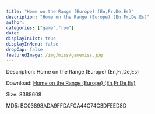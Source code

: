 ```yaml
---
title: "Home on the Range (Europe) (En,Fr,De,Es)"
description: "Home on the Range (Europe) (En,Fr,De,Es)"
author: 
categories: ["game","rom"]
date: 
displayInList: true
displayInMenu: false
dropCap: false
featuredImage: /img/miss/gamemiss.jpg
---
```


Description: Home on the Range (Europe) (En,Fr,De,Es)

Download: <a style="text-decoration:underline;" href="https://mega.nz/#!LeQkWAqK!ApSO2hqidD36NHh1OtUt7pzHDewbJGoe4fLCOB68rcE" target = "_blank" rel = "nofollow" > Home on the Range (Europe) (En,Fr,De,Es)</a>

Size: 8388608

MD5: BC03898ADA9FFDAFCA44C74C3DFEED8D

